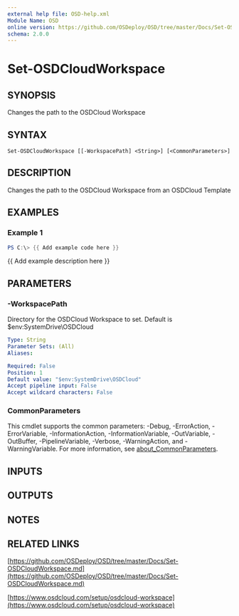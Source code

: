 ```yaml
---
external help file: OSD-help.xml
Module Name: OSD
online version: https://github.com/OSDeploy/OSD/tree/master/Docs/Set-OSDCloudWorkspace.md
schema: 2.0.0
---
```


# Set-OSDCloudWorkspace

## SYNOPSIS
Changes the path to the OSDCloud Workspace

## SYNTAX

```
Set-OSDCloudWorkspace [[-WorkspacePath] <String>] [<CommonParameters>]
```

## DESCRIPTION
Changes the path to the OSDCloud Workspace from an OSDCloud Template

## EXAMPLES

### Example 1
```powershell
PS C:\> {{ Add example code here }}
```

{{ Add example description here }}

## PARAMETERS

### -WorkspacePath
Directory for the OSDCloud Workspace to set. 
Default is $env:SystemDrive\OSDCloud

```yaml
Type: String
Parameter Sets: (All)
Aliases:

Required: False
Position: 1
Default value: "$env:SystemDrive\OSDCloud"
Accept pipeline input: False
Accept wildcard characters: False
```

### CommonParameters
This cmdlet supports the common parameters: -Debug, -ErrorAction, -ErrorVariable, -InformationAction, -InformationVariable, -OutVariable, -OutBuffer, -PipelineVariable, -Verbose, -WarningAction, and -WarningVariable. For more information, see [about_CommonParameters](http://go.microsoft.com/fwlink/?LinkID=113216).

## INPUTS

## OUTPUTS

## NOTES

## RELATED LINKS

[https://github.com/OSDeploy/OSD/tree/master/Docs/Set-OSDCloudWorkspace.md](https://github.com/OSDeploy/OSD/tree/master/Docs/Set-OSDCloudWorkspace.md)

[https://www.osdcloud.com/setup/osdcloud-workspace](https://www.osdcloud.com/setup/osdcloud-workspace)

